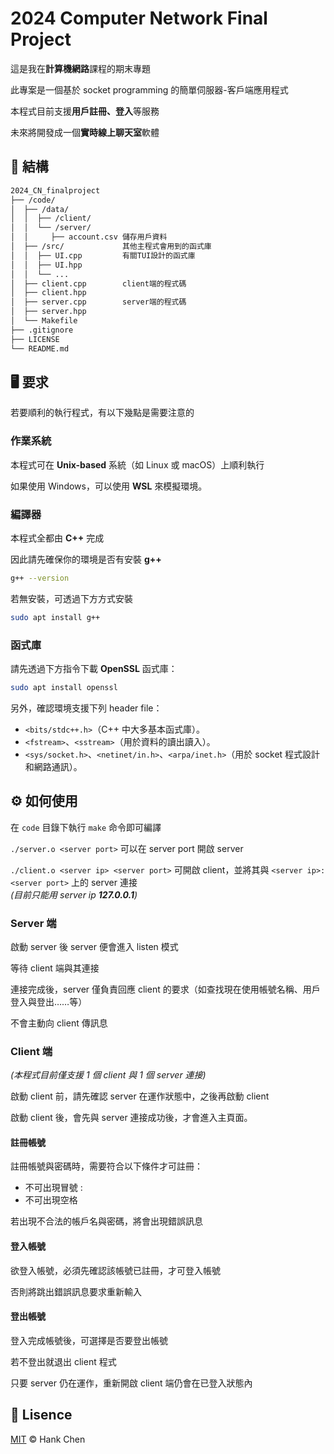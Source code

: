 # 2024 Computer Network Final Project  

這是我在**計算機網路**課程的期末專題  

此專案是一個基於 socket programming 的簡單伺服器-客戶端應用程式  

本程式目前支援**用戶註冊、登入**等服務  
  
未來將開發成一個**實時線上聊天室**軟體  
  
## 🧱 結構

```sh
2024_CN_finalproject
├── /code/
│  ├── /data/  
│  │  ├── /client/
│  │  └── /server/
│  │     ├── account.csv 儲存用戶資料
│  ├── /src/             其他主程式會用到的函式庫
│  │  ├── UI.cpp         有關TUI設計的函式庫
│  │  ├── UI.hpp
│  │  └── ...
│  ├── client.cpp        client端的程式碼
│  ├── client.hpp
│  ├── server.cpp        server端的程式碼
│  ├── server.hpp
│  └── Makefile
├── .gitignore
├── LICENSE
└── README.md
```

## 🖥️ 要求    

若要順利的執行程式，有以下幾點是需要注意的  

### 作業系統  

本程式可在 **Unix-based** 系統（如 Linux 或 macOS）上順利執行  

如果使用 Windows，可以使用 **WSL** 來模擬環境。  

### 編譯器  

本程式全都由 **C++** 完成  

因此請先確保你的環境是否有安裝 **g++**
```sh
g++ --version
```
若無安裝，可透過下方方式安裝  
```sh
sudo apt install g++
```
### 函式庫  
請先透過下方指令下載 **OpenSSL** 函式庫：  
```sh
sudo apt install openssl
```
  
另外，確認環境支援下列 header file：
- `<bits/stdc++.h>`（C++ 中大多基本函式庫）。
- `<fstream>`、`<sstream>`（用於資料的讀出讀入）。 
- `<sys/socket.h>`、`<netinet/in.h>`、`<arpa/inet.h>`（用於 socket 程式設計和網路通訊）。

## ⚙️ 如何使用  

在 `code` 目錄下執行 `make` 命令即可編譯  
  
`./server.o <server port>` 可以在 server port 開啟 server    
  
`./client.o <server ip> <server port>` 可開啟 client，並將其與 `<server ip>:<server port>` 上的 server 連接    
*(目前只能用 server ip **127.0.0.1**)*  

### Server 端

啟動 server 後 server 便會進入 listen 模式  
  
等待 client 端與其連接  

連接完成後，server 僅負責回應 client 的要求（如查找現在使用帳號名稱、用戶登入與登出……等）  

不會主動向 client 傳訊息  

### Client 端

*(本程式目前僅支援 1 個 client 與 1 個 server 連接)*

啟動 client 前，請先確認 server 在運作狀態中，之後再啟動 client

啟動 client 後，會先與 server 連接成功後，才會進入主頁面。

#### 註冊帳號  

註冊帳號與密碼時，需要符合以下條件才可註冊：
- 不可出現冒號 :   
- 不可出現空格
  
若出現不合法的帳戶名與密碼，將會出現錯誤訊息

#### 登入帳號  

欲登入帳號，必須先確認該帳號已註冊，才可登入帳號  

否則將跳出錯誤訊息要求重新輸入  

#### 登出帳號

登入完成帳號後，可選擇是否要登出帳號  

若不登出就退出 client 程式  

只要 server 仍在運作，重新開啟 client 端仍會在已登入狀態內  

## 🪪 Lisence  
[MIT](LICENSE) © Hank Chen  
